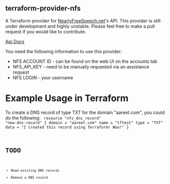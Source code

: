 ## terraform-provider-nfs
  
A Terraform provider for [NearlyFreeSpeech.net](https://nearlyfreespeech.net)'s API. This provider is still under development and highly unstable. Please feel free to make a pull request if you would like to contribute.

[Api Docs](https://members.nearlyfreespeech.net/wiki/API/Introduction)

You need the following information to use this provider:

- NFS ACCOUNT ID - can be found on the web UI on the accounts tab
- NFS_API_KEY - need to be manually requested via an assistance request
- NFS LOGIN - your username

# Example Usage in Terraform

To create a DNS record of type TXT for the domain "aareet.com", you could do the following:
<code>
resource "nfs_dns_record" "new-dns-record" {
    domain = "aareet.com"
    name = "tftest"
    type = "TXT"
    data = "I created this record using Terraform! Woo!"
}
<code>

# TODO
* Read existing DNS records
* Remove a DNS record